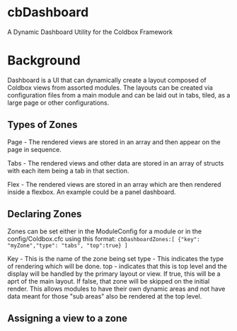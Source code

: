 # cbDashboard
A Dynamic Dashboard Utility for the Coldbox Framework

# Background
Dashboard is a UI that can dynamically create a layout composed of Coldbox views from assorted modules. The layouts
can be created via configuration files from a main module and can be laid out in tabs, tiled, as a large page or other configurations. 

## Types of Zones

Page - The rendered views are stored in an array and then appear on the page in sequence.

Tabs - The rendered views and other data are stored in an array of structs with each item being a tab in that section.

Flex - The rendered views are stored in an array which are then rendered inside a flexbox. An example could be a panel dashboard.

## Declaring Zones

Zones can be set either in the ModuleConfig for a module or in the config/Coldbox.cfc using this format:
`cbDashboardZones:[
    {"key": "myZone","type": "tabs", "top":true}
]`

Key - This is the name of the zone being set
type - This indicates the type of rendering which will be done. 
top - indicates that this is top level and the display will be handled by the primary layout or view. If true, this will be a aprt of the main layout.  If false, that zone will be skipped on the initial render. This allows modules to have their own dynamic areas and not have data meant for those "sub areas" also be rendered at the top level.

## Assigning a view to a zone
